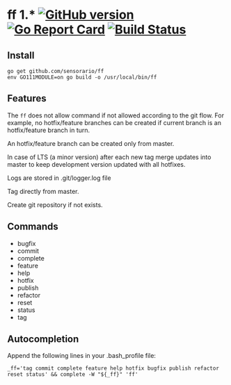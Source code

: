 # ff 1.* [![GitHub version](https://badge.fury.io/gh/sensorario%2Fff.svg)](https://github.com/sensorario/ff/releases) [![Go Report Card](https://goreportcard.com/badge/github.com/sensorario/ff)](https://goreportcard.com/report/github.com/sensorario/ff) [![Build Status](https://travis-ci.org/sensorario/ff.svg?branch=master)](https://travis-ci.org/sensorario/ff)

## Install

    go get github.com/sensorario/ff
    env GO111MODULE=on go build -o /usr/local/bin/ff

## Features

The `ff` does not allow command if not allowed according to the git flow. For example, no hotfix/feature branches can be created if current branch is an hotfix/feature branch in turn.

An hotfix/feature branch can be created only from master.

In case of LTS (a minor version) after each new tag merge updates into master to keep development version updated with all hotfixes.

Logs are stored in .git/logger.log file

Tag directly from master.

Create git repository if not exists.

## Commands

 - bugfix
 - commit
 - complete
 - feature
 - help
 - hotfix
 - publish
 - refactor
 - reset
 - status
 - tag

## Autocompletion

Append the following lines in your .bash_profile file:

    _ff='tag commit complete feature help hotfix bugfix publish refactor reset status' && complete -W "${_ff}" 'ff'
